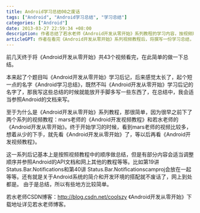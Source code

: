 ```yaml
---
title: Android学习总结00之废话
tags: ["Android", "Android学习总结", "学习总结"]
categories: ["Android"]
date: 2013-03-27 22:59:34 +08:00
description: 作者总结了若水老师《Android开发从零开始》系列教程的学习内容，按视频顺序调整结构并参考API文档等资料进行整理，同时提及教程来源及博主链接。
articleGPT: 作者在看完《Android开发从零开始》系列视频教程后，将撰写一份学习总结，该总结会参照Android官方文档并适当调整内容顺序。
---
```


前几天终于将《Android开发从零开始》共43个视频看完，在此简单的做一下总结。

本来起了个题目叫《Android开发从零开始》学习后记，后来感觉太长了，起个短一点的名字《Android学习总结》，既然不叫《Android开发从零开始》学习后记的名字了，那我写这些总结的时候就能放开手脚多写一些东西了，在总结中，我会适当参照Android的文档来写。

至于为什么是《Android开发从零开始》系列教程，那很简单，因为很早之前下了两个系列的视频教程：mars老师的《Android开发视频教程》和若水老师的《Android开发从零开始》。终于开始学习的时候，看到mars老师的视频比较多，想着从少的下手，就先看《Android开发从零开始》了，等以后再看《Android开发视频教程》。

这一系列后记基本上是按照视频教程中的顺序做总结，但是有部分内容会适当调整顺序并参照Android的API文档和网上其他的教程等等。比如第19讲
Status.Bar.Notifications和第40讲
Status.Bar.Notificationscamproj会放在一起等等。还有就是关于Android系统的简介和开发环境的搭配就不废话了，网上到处都是。
由于是总结，所以有些地方比较简单。

若水老师CSDN博客：<http://blog.csdn.net/coolszy> 《Android开发从零开始》下载地址详见若水老师博客。
